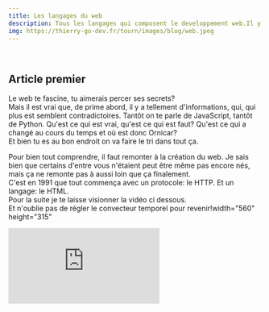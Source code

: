 ```yaml
---
title: Les langages du web
description: Tous les langages qui composent le developpement web.Il y en a trois complètement inspensable et qui s'execute côté client et une plethore côté serveur.   
img: https://thierry-go-dev.fr/tourn/images/blog/web.jpeg   
---  
```



<br>

## Article premier
   
Le web te fascine, tu aimerais percer ses secrets?   
Mais il est vrai que, de prime abord, il y a tellement d'informations, qui, qui plus est semblent contradictoires. Tantôt on te parle de JavaScript, tantôt de Python. Qu'est ce qui est vrai, qu'est ce qui est faut? Qu'est ce qui a changé au cours du temps et où est donc Ornicar?   
Et bien tu es au bon endroit on va faire le tri dans tout ça.   
   
   <!--more-->
Pour bien tout comprendre, il faut remonter à la création du web. Je sais bien que certains d'entre vous n'étaient peut être même pas encore nés, mais ça ne remonte pas à aussi loin que ça finalement.   
C'est en 1991 que tout commença avec un protocole: le HTTP. Et un langage: le HTML.   
Pour la suite je te laisse visionner la vidéo ci dessous.   
Et n'oublie pas de régler le convecteur temporel pour revenir!width="560" height="315"   
   
   


<div class="vdo">
  <iframe src="https://www.youtube.com/embed/bQEHrY4E0IA" title="YouTube video player" frameborder="0" allow="accelerometer; autoplay; clipboard-write; encrypted-media; gyroscope; picture-in-picture" allowfullscreen></iframe>
</div>

<br>
<br>
<br>
<Nav-blog />
<br>
<br>